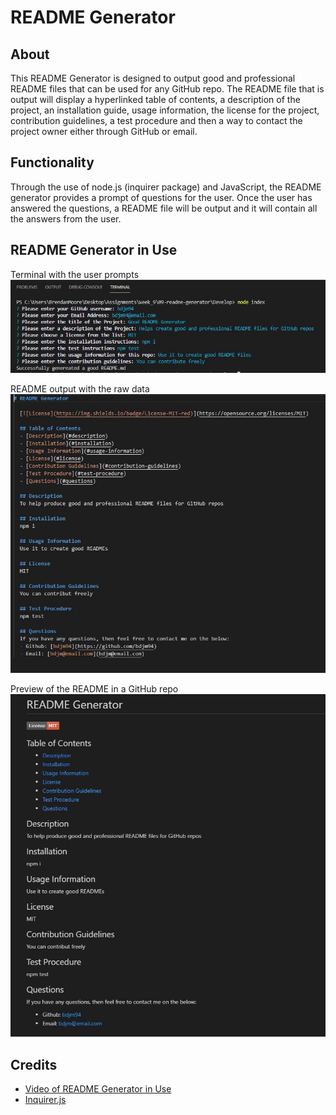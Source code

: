 # README Generator

## About
This README Generator is designed to output good and professional README files that can be used for any GitHub repo. The README file that is output will display a hyperlinked table of contents, a description of the project, an installation guide, usage information, the license for the project, contribution guidelines, a test procedure and then a way to contact the project owner either through GitHub or email.

## Functionality
Through the use of node.js (inquirer package) and JavaScript, the README generator provides a prompt of questions for the user. Once the user has answered the questions, a README file will be output and it will contain all the answers from the user.

## README Generator in Use
Terminal with the user prompts
![Terminal](./assets/images/terminal.JPG)

README output with the raw data
![Raw data](./assets/images/readme-1.JPG)

Preview of the README in a GitHub repo
![Completed README](./assets/images/readme-2.JPG)

## Credits
- [Video of README Generator in Use](https://drive.google.com/file/d/1nVTYdQXvMoMZKJHNXfeCN-Od5-DodV8T/view?usp=sharing)
- [Inquirer.js](https://www.npmjs.com/package/inquirer)